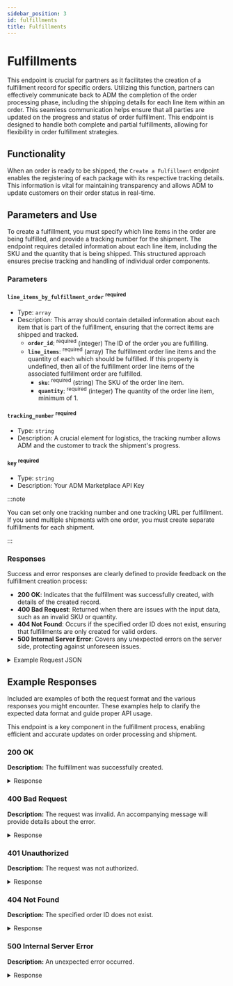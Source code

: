 ```yaml
---
sidebar_position: 3
id: fulfillments
title: Fulfillments 
---
```


# Fulfillments

This endpoint is crucial for partners as it facilitates the creation of a fulfillment record for specific orders. Utilizing this function, partners can effectively communicate back to ADM the completion of the order processing phase, including the shipping details for each line item within an order. This seamless communication helps ensure that all parties are updated on the progress and status of order fulfillment. This endpoint is designed to handle both complete and partial fulfillments, allowing for flexibility in order fulfillment strategies.

## Functionality

When an order is ready to be shipped, the `Create a Fulfillment` endpoint enables the registering of each package with its respective tracking details. This information is vital for maintaining transparency and allows ADM to update customers on their order status in real-time.

## Parameters and Use

To create a fulfillment, you must specify which line items in the order are being fulfilled, and provide a tracking number for the shipment. The endpoint requires detailed information about each line item, including the SKU and the quantity that is being shipped. This structured approach ensures precise tracking and handling of individual order components.

### Parameters

#### `line_items_by_fulfillment_order` <sup class="required">required</sup>
- Type: `array`
- Description: This array should contain detailed information about each item that is part of the fulfillment, ensuring that the correct items are shipped and tracked.
  - **`order_id`**: <sup class="required">required</sup> (integer) The ID of the order you are fulfilling.
  - **`line_items`**: <sup class="required">required</sup> (array) The fulfillment order line items and the quantity of each which should be fulfilled. If this property is undefined, then all of the fulfillment order line items of the associated fulfillment order are fulfilled.
    - **`sku`**: <sup class="required">required</sup> (string) The SKU of the order line item.
    - **`quantity`**: <sup class="required">required</sup> (integer) The quantity of the order line item, minimum of 1.

#### `tracking_number` <sup class="required">required</sup>
- Type: `string`
- Description: A crucial element for logistics, the tracking number allows ADM and the customer to track the shipment's progress.

#### `key` <sup class="required">required</sup>
- Type: `string`
- Description: Your ADM Marketplace API Key

:::note

You can set only one tracking number and one tracking URL per fulfillment. If you send multiple shipments with one order, you must create separate fulfillments for each shipment.

:::

### Responses

Success and error responses are clearly defined to provide feedback on the fulfillment creation process:
- **200 OK**: Indicates that the fulfillment was successfully created, with details of the created record.
- **400 Bad Request**: Returned when there are issues with the input data, such as an invalid SKU or quantity.
- **404 Not Found**: Occurs if the specified order ID does not exist, ensuring that fulfillments are only created for valid orders.
- **500 Internal Server Error**: Covers any unexpected errors on the server side, protecting against unforeseen issues.

<details>
<summary>
Example Request JSON
</summary>

```js
{
    "order_id": 156465,
    "line_items": [
        {
            "sku": "RPBF24-1941",
            "quantity": 1
        },
        {
            "sku": "RPBF24-2211",
            "quantity": 1
        }
    ],
    "tracking_number": "1ZE356F8YW01937117",
    "key": "AIzaSyDaGmWKa4JsXZ-HjGw7ISLn_3namBGewQe"
}
```

</details>

## Example Responses

Included are examples of both the request format and the various responses you might encounter. These examples help to clarify the expected data format and guide proper API usage.

This endpoint is a key component in the fulfillment process, enabling efficient and accurate updates on order processing and shipment.

### 200 OK
**Description:** The fulfillment was successfully created.

<details>
<summary>
Response
</summary>

```js
{
    "line_items": [
        {
            "quantity": 1,
            "sku": "RPBF24-1941"
        }
    ],
    "order_id": 450789469,
    "status": "created",
    "tracking_number": "1ZE356F8YW01937117"
}
```

</details>

### 400 Bad Request
**Description:** The request was invalid. An accompanying message will provide details about the error.

<details>
<summary>
Response
</summary>

```js
{
  "error": "Invalid SKU or Quantity",
  "message": "One or more line items have an invalid SKU or quantity specified."
}
```

</details>

### 401 Unauthorized
**Description:** The request was not authorized.

<details>
<summary>
Response
</summary>

```js
{
  "error": "Unauthorized Request",
  "message": "The key provided is invalid."
}
```

</details>

### 404 Not Found
**Description:** The specified order ID does not exist.

<details>
<summary>
Response
</summary>

```js
{
  "error": "Order Not Found",
  "message": "The order with the specified ID was not found."
}
```

</details>

### 500 Internal Server Error
**Description:** An unexpected error occurred.

<details>
<summary>
Response
</summary>

```js
{
  "error": "Server Error",
  "message": "An error occurred on our server. Please try again later."
}
```

</details>
